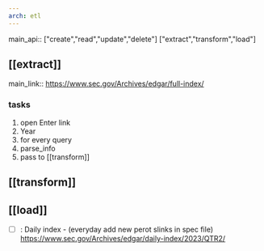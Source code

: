 ```yaml
---
arch: etl
---
```

main_api:: ["create","read","update","delete"]
           ["extract","transform","load"]

## [[extract]]

main_link:: https://www.sec.gov/Archives/edgar/full-index/

### tasks
1. open Enter link
2. Year
3. for every query
4. parse_info
5. pass to [[transform]]

## [[transform]]

## [[load]]


- [ ] : Daily index - (everyday add new perot slinks in spec file) https://www.sec.gov/Archives/edgar/daily-index/2023/QTR2/
